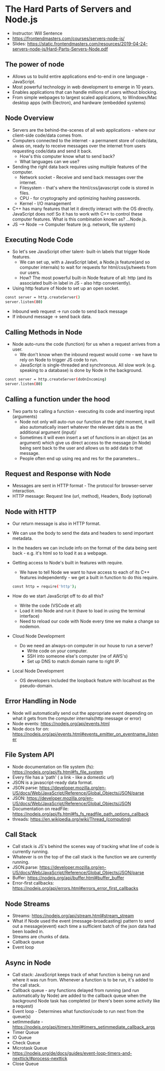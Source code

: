 # The Hard Parts of Servers and Node.js

* Instructor: Will Sentence
* <https://frontendmasters.com/courses/servers-node-js/>
* Slides: <https://static.frontendmasters.com/resources/2019-04-24-servers-node-js/Hard-Parts-Servers-Node.pdf>

## The power of node

* Allows us to build entire applications end-to-end in one language - JavaScript.
* Most powerful technology in web development to emerge in 10 years.
* Enables applications that can handle millions of users without blocking.
* From simple webpages to largest scaled applications, to Windows/Mac desktop apps (with Electron), and hardware (embedded systems)

## Node Overview

* Servers are the behind-the-scenes of all web applications - where our client-side code/data comes from.
* Computers connected to the internet - a permanent store of code/data, alwas on, ready to receive messages over the internet from users requesting code/data and send it back.
  * How's this computer know what to send back?
  * What languages can we use?
* Sending the right data back requires using multiple features of the computer.
  * Network socket - Receive and send back messages over the internet.
  * Filesystem - that's where the html/css/javascript code is stored in files.
  * CPU - for cryptography and optimizing hashing passwords.
  * Kernel - I/O management
* C++ has many features that let it directly interact with the OS directly. JavaScript does not! So it has to work with C++ to control these computer features. What is this combination known as? ...Node.js.
* JS --> Node --> Computer feature (e.g. network, file system)

## Executing Node Code

* So let's see JavaScript other talent- built-in labels that trigger Node features.
  * We can set up, with a JavaScript label, a Node.js feature(and so computer internals) to wait for requests for html/css/js/tweets from our users.
  * How? The most powerful built-in Node feature of all: http (and its associated built-in label in JS - also http conveniently).
* Using http feature of Node to set up an open socket.

```bash
const server = http.createServer()
server.listen(80)
```

* Inbound web request -> run code to send back message
* If inbound message -> send back data.

## Calling Methods in Node

* Node auto-runs the code (function) for us when a request arrives from a user.
  * We don't know when the inbound request would come - we have to rely on Node to trigger JS code to run.
  * JavaScript is single-threaded and synchronous. All slow work (e.g. speaking to a database) is done by Node in the background.

```bash
const server = http.createServer(doOnIncoming)
server.listen(80)
```

## Calling a function under the hood

* Two parts to calling a function - executing its code and inserting input (arguments)
  * Node not only will auto-run our function at the right moment, it will also automatically insert whatever the relevant data is as the additional argument (input)/
  * Sometimes it will even insert a set of functions in an object (as an argument) which give us direct access to the message (in Node) being sent back to the user and allows us to add data to that message.
  * People often end up using req and res for the parameters...

## Request and Response with Node

* Messages are sent in HTTP format - The protocol for browser-server interaction.
* HTTP message: Request line (url, method), Headers, Body (optional)

## Node with HTTP

* Our return message is also in HTTP format.
* We can use the body to send the data and headers to send important metadata.
* In the headers we can include info on the format of the data being sent back - e.g. it's html so to load it as a webpage.
* Getting access to Node's built in features with require.
  * We have to tell Node we want to have access to each of its C++ features independently - we get a built in function to do this require.

  ```bash
  const http = require('http');
  ```

* How do we start JavaScript off to do all this?
  * Write the code (VSCode et all)
  * Load it into Node and run it (have to load in using the terminal interface)
  * Need to reload our code with Node every time we make a change so nodemon.
* Cloud Node Development
  * Do we need an always-on computer in our house to run a server?
    * Write code on your computer.
    * SSH into someone else's computer (ne of AWS's)
    * Set up DNS to match domain name to right IP.
* Local Node Development
  * OS developers included the loopback feature with localhost as the pseudo-domain.

## Error Handling in Node

* Node will automatically send out the appropriate event depending on what it gets from the computer internals(http message or error)
* Node events: <https://nodejs.org/api/events.html>
* Node docs for on: <https://nodejs.org/api/events.html#events_emitter_on_eventname_listener>

## File System API

* Node documentation on file system (fs): <https://nodejs.org/api/fs.html#fs_file_system>
* Every file has a 'path' ( a link - like a domestic url)
* JSON is a javascript-ready data format.
* JSON parse: <https://developer.mozilla.org/en-US/docs/Web/JavaScript/Reference/Global_Objects/JSON/parse>
* JSON: <https://developer.mozilla.org/en-US/docs/Web/JavaScript/Reference/Global_Objects/JSON>
* Documentation on readFile: <https://nodejs.org/api/fs.html#fs_fs_readfile_path_options_callback>
* threads: <https://en.wikipedia.org/wiki/Thread_(computing)>

## Call Stack

* Call stack is JS's behind the scenes way of tracking what line of code is currently running.
* Whatever is on the top of the call stack is the function we are currently running.
* JSON.parse: <https://developer.mozilla.org/en-US/docs/Web/JavaScript/Reference/Global_Objects/JSON/parse>
* Buffer: <https://nodejs.org/api/buffer.html#buffer_buffer>
* Error-first callbacks: <https://nodejs.org/api/errors.html#errors_error_first_callbacks>

## Node Streams

* Streams: <https://nodejs.org/api/stream.html#stream_stream>
* What if Node used the event (message-broadcasting) pattern to send out a message(event) each time a sufficient batch of the json data had been loaded in.
* Streams are chunks of data.
* Callback queue
* Event loop

## Async in Node

* Call stack: JavaScript keeps track of what function is being run and where it was run from. Whenever a function is to be run, it's added to the call stack.
* Callback queue - any functions delayed from running (and run automatically by Node) are added to the callback queue when the background Node task has completed (or there's been some activity like a request)
* Event loop - Determines what function/code to run next from the queue(s)
* setImmediate - <https://nodejs.org/api/timers.html#timers_setimmediate_callback_args>
* Timer Queue
* IO Queue
* Check Queue
* Microtask Queue
* <https://nodejs.org/de/docs/guides/event-loop-timers-and-nexttick/#process-nexttick>
* Close Queue

